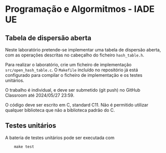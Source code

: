 # Programação e Algormitmos - IADE UE

## Tabela de dispersão aberta

Neste laboratório pretende-se implementar uma tabela de dispersão aberta, com as operações descritas no cabeçalho do ficheiro `hash_table.h`.

Para realizar o laboratório, crie um ficheiro de implementação `src/open_hash_table.c`. O `Makefile` incluído no repositório já está configurado para compilar o ficheiro de implementação e os testes unitários.

O trabalho é individual, e deve ser submetido (git push) no GitHub Classroom até 2024/05/27 23:59.

O código deve ser escrito em C, standard C11. Não é permitido utilizar qualquer biblioteca que não a biblioteca padrão do C.

## Testes unitários

A bateria de testes unitários pode ser executada com

        make test
